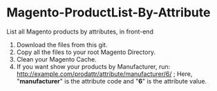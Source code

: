 # Magento-ProductList-By-Attribute
List all Magento products by attributes, in front-end

1. Download the files from this git. 
2. Copy all the files to your root Magento Directory.
3. Clean your Magento Cache.
4. If you want show your products by Manufacturer, run: http://example.com/prodattr/attribute/manufacturer/6/ ; Here, "**manufacturer**" is the attribute code and "**6**" is the attribute value.
